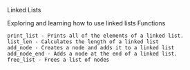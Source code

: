 Linked Lists

Exploring and learning how to use linked lists
Functions

    print_list - Prints all of the elements of a linked list.
    list_len - Calculates the length of a linked list
    add_node - Creates a node and adds it to a linked list
    add_node_end - Adds a node at the end of a linked list.
    free_list - Frees a list of nodes

